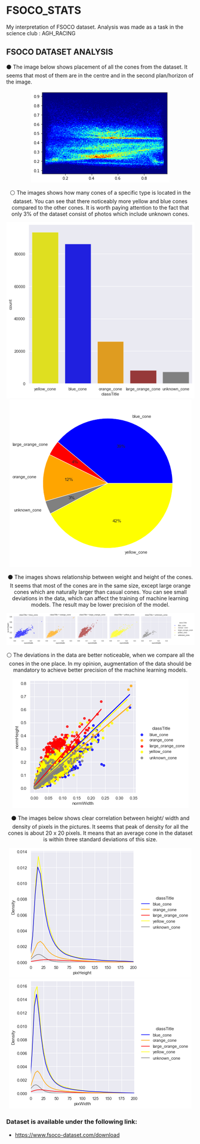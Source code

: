 # FSOCO_STATS
My interpretation of FSOCO dataset. Analysis was made as a task in the science club : AGH_RACING

## FSOCO DATASET ANALYSIS
⚫ The image below shows placement of all the cones from the dataset. It seems that most of them are in the centre and in the second plan/horizon of the image.
<div align="center">

![Image](data/normed_cones_placement.png "Notebook results")

⚪ The images shows how many cones of a specific type is located in the dataset. You can see that there noticeably more yellow and blue cones compared to the other cones. It is worth paying attention to the fact that only 3% of the dataset consist of photos which include unknown cones.
  
 ![Image](data/conesType_To_count_hist.png "Notebook results")
  ![Image](data/conesType_To_count_pie_chart.png "Notebook results")
 
⚫ The images shows relationship between weight and height of the cones. It seems that most of the cones are in the same size, except large orange cones which are naturally larger than casual cones. You can see small deviations in the data, which can affect the training of machine learning models. The result may be lower precision of the model.
  
![Image](data/normWidth_To_normHeight_ALL.png "Notebook results")
  
⚪ The deviations in the data are better noticeable, when we compare all the cones in the one place. In my opinion, augmentation of the data should be mandatory to achieve better precision of the machine learning models.

 ![Image](data/normWidth_To_normHeight.png "Notebook results")
 
⚫ The images below shows clear correlation between height/ width and density of pixels in the pictures. It seems that peak of density for all the cones is about 20 x 20 pixels. It means that an average cone in the dataset is within three standard deviations of this size.  
  
  ![Image](data/pixHeight_To_Density.png "Notebook results")
  ![Image](data/pixWidth_To_Density.png "Notebook results")

</div>


### Dataset is available under the following link:
- https://www.fsoco-dataset.com/download
